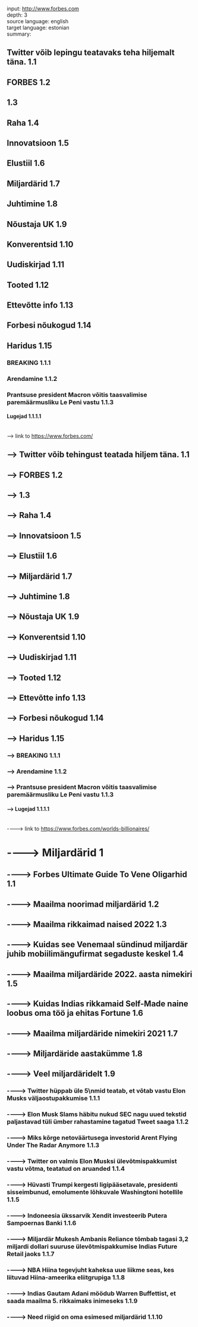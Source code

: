 input: <a>http://www.forbes.com </a>
<br>depth: 3
<br>source language: english
<br>target language: estonian
<br>summary: 
##  Twitter võib lepingu teatavaks teha hiljemalt täna. 1.1
##  FORBES 1.2
##   1.3
##  Raha 1.4
##  Innovatsioon 1.5
##  Elustiil 1.6
##  Miljardärid 1.7
##  Juhtimine 1.8
##  Nõustaja UK 1.9
##  Konverentsid 1.10
##  Uudiskirjad 1.11
##  Tooted 1.12
##  Ettevõtte info 1.13
##  Forbesi nõukogud 1.14
##  Haridus 1.15
###  BREAKING 1.1.1
###  Arendamine 1.1.2
###  Prantsuse president Macron võitis taasvalimise paremäärmusliku Le Peni vastu 1.1.3
####  Lugejad 1.1.1.1

<br>--> link to <a>https://www.forbes.com/ </a>

## --> Twitter võib tehingust teatada hiljem täna. 1.1
## --> FORBES 1.2
## -->  1.3
## --> Raha 1.4
## --> Innovatsioon 1.5
## --> Elustiil 1.6
## --> Miljardärid 1.7
## --> Juhtimine 1.8
## --> Nõustaja UK 1.9
## --> Konverentsid 1.10
## --> Uudiskirjad 1.11
## --> Tooted 1.12
## --> Ettevõtte info 1.13
## --> Forbesi nõukogud 1.14
## --> Haridus 1.15
### --> BREAKING 1.1.1
### --> Arendamine 1.1.2
### --> Prantsuse president Macron võitis taasvalimise paremäärmusliku Le Peni vastu 1.1.3
#### --> Lugejad 1.1.1.1

<br>----> link to <a>https://www.forbes.com/worlds-billionaires/ </a>

# ----> Miljardärid 1
## ----> Forbes Ultimate Guide To Vene Oligarhid 1.1
## ----> Maailma noorimad miljardärid 1.2
## ----> Maailma rikkaimad naised 2022 1.3
## ----> Kuidas see Venemaal sündinud miljardär juhib mobiilimängufirmat segaduste keskel 1.4
## ----> Maailma miljardäride 2022. aasta nimekiri 1.5
## ----> Kuidas Indias rikkamaid Self-Made naine loobus oma töö ja ehitas Fortune 1.6
## ----> Maailma miljardäride nimekiri 2021 1.7
## ----> Miljardäride aastakümme 1.8
## ----> Veel miljardäridelt 1.9
### ----> Twitter hüppab üle 5\nmid teatab, et võtab vastu Elon Musks väljaostupakkumise 1.1.1
### ----> Elon Musk Slams häbitu nukud SEC nagu uued tekstid paljastavad tüli ümber rahastamine tagatud Tweet saaga 1.1.2
### ----> Miks kõrge netoväärtusega investorid Arent Flying Under The Radar Anymore 1.1.3
### ----> Twitter on valmis Elon Musksi ülevõtmispakkumist vastu võtma, teatatud on aruanded 1.1.4
### ----> Hüvasti Trumpi kergesti ligipääsetavale, presidenti sisseimbunud, emolumente lõhkuvale Washingtoni hotellile 1.1.5
### ----> Indoneesia ükssarvik Xendit investeerib Putera Sampoernas Banki 1.1.6
### ----> Miljardär Mukesh Ambanis Reliance tõmbab tagasi 3,2 miljardi dollari suuruse ülevõtmispakkumise Indias Future Retail jaoks 1.1.7
### ----> NBA Hiina tegevjuht kaheksa uue liikme seas, kes liituvad Hiina-ameerika eliitgrupiga 1.1.8
### ----> Indias Gautam Adani möödub Warren Buffettist, et saada maailma 5. rikkaimaks inimeseks 1.1.9
### ----> Need riigid on oma esimesed miljardärid 1.1.10
